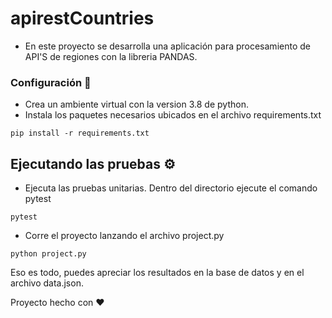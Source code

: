 # apirestCountries

* En este proyecto se desarrolla una aplicación para procesamiento de API'S de regiones con la libreria PANDAS.

### Configuración 🔧

* Crea un ambiente virtual con la version 3.8 de python. 
* Instala los paquetes necesarios ubicados en el archivo requirements.txt

```
pip install -r requirements.txt
```

## Ejecutando las pruebas ⚙️

* Ejecuta las pruebas unitarias. Dentro del directorio ejecute el comando pytest

```
pytest
```

* Corre el proyecto lanzando el archivo project.py

```
python project.py
```

Eso es todo, puedes apreciar los resultados en la base de datos y en el archivo data.json.

Proyecto hecho con ❤️
